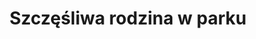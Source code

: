 ---
title: "Szczęśliwa rodzina w parku"
image: "https://images.pexels.com/photos/1497394/pexels-photo-1497394.jpeg?auto=compress&cs=tinysrgb&w=600&h=800&fit=crop"
category: "family"
alt: "Szczęśliwa rodzina w parku"
---